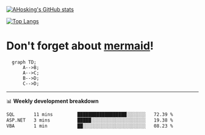 [![AHosking's GitHub stats](https://github-readme-stats.vercel.app/api?username=ahosking&count_private=true&show_icons=true&theme=onedark&hide_rank=true&include_all_commits=true)](https://github.com/ahosking)

[![Top Langs](https://github-readme-stats.vercel.app/api/top-langs/?username=ahosking&layout=compact&theme=onedark)](https://github.com/ahosking)


# Don't forget about [mermaid](https://github.blog/2022-02-14-include-diagrams-markdown-files-mermaid/)!

```mermaid
  graph TD;
      A-->B;
      A-->C;
      B-->D;
      C-->D;
```
-------

📊 **Weekly development breakdown**

<!--START_SECTION:waka-->

```txt
SQL       11 mins         ██████████████████░░░░░░░   72.39 %
ASP.NET   3 mins          █████░░░░░░░░░░░░░░░░░░░░   19.38 %
VBA       1 min           ██░░░░░░░░░░░░░░░░░░░░░░░   08.23 %
```

<!--END_SECTION:waka-->
